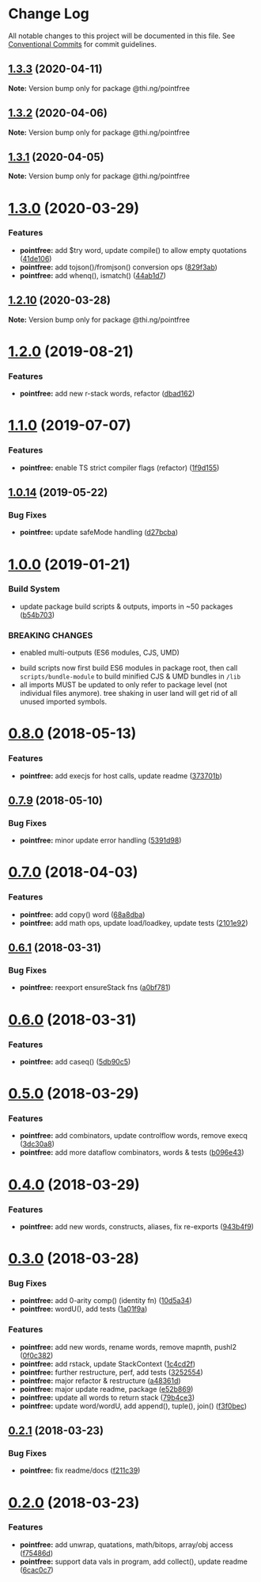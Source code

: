 # Change Log

All notable changes to this project will be documented in this file.
See [Conventional Commits](https://conventionalcommits.org) for commit guidelines.

## [1.3.3](https://github.com/thi-ng/umbrella/compare/@thi.ng/pointfree@1.3.2...@thi.ng/pointfree@1.3.3) (2020-04-11)

**Note:** Version bump only for package @thi.ng/pointfree





## [1.3.2](https://github.com/thi-ng/umbrella/compare/@thi.ng/pointfree@1.3.1...@thi.ng/pointfree@1.3.2) (2020-04-06)

**Note:** Version bump only for package @thi.ng/pointfree





## [1.3.1](https://github.com/thi-ng/umbrella/compare/@thi.ng/pointfree@1.3.0...@thi.ng/pointfree@1.3.1) (2020-04-05)

**Note:** Version bump only for package @thi.ng/pointfree





# [1.3.0](https://github.com/thi-ng/umbrella/compare/@thi.ng/pointfree@1.2.10...@thi.ng/pointfree@1.3.0) (2020-03-29)


### Features

* **pointfree:** add $try word, update compile() to allow empty quotations ([41de106](https://github.com/thi-ng/umbrella/commit/41de106e776ad102e827ccc062a19a4e637613a0))
* **pointfree:** add tojson()/fromjson() conversion ops ([829f3ab](https://github.com/thi-ng/umbrella/commit/829f3ab129084619c05b434732b46b6c26d32b5e))
* **pointfree:** add whenq(), ismatch() ([44ab1d7](https://github.com/thi-ng/umbrella/commit/44ab1d7f5ff52a9226b873b42adada3eac1674e9))





## [1.2.10](https://github.com/thi-ng/umbrella/compare/@thi.ng/pointfree@1.2.9...@thi.ng/pointfree@1.2.10) (2020-03-28)

**Note:** Version bump only for package @thi.ng/pointfree





# [1.2.0](https://github.com/thi-ng/umbrella/compare/@thi.ng/pointfree@1.1.3...@thi.ng/pointfree@1.2.0) (2019-08-21)

### Features

* **pointfree:** add new r-stack words, refactor ([dbad162](https://github.com/thi-ng/umbrella/commit/dbad162))

# [1.1.0](https://github.com/thi-ng/umbrella/compare/@thi.ng/pointfree@1.0.14...@thi.ng/pointfree@1.1.0) (2019-07-07)

### Features

* **pointfree:** enable TS strict compiler flags (refactor) ([1f9d155](https://github.com/thi-ng/umbrella/commit/1f9d155))

## [1.0.14](https://github.com/thi-ng/umbrella/compare/@thi.ng/pointfree@1.0.13...@thi.ng/pointfree@1.0.14) (2019-05-22)

### Bug Fixes

* **pointfree:** update safeMode handling ([d27bcba](https://github.com/thi-ng/umbrella/commit/d27bcba))

# [1.0.0](https://github.com/thi-ng/umbrella/compare/@thi.ng/pointfree@0.8.15...@thi.ng/pointfree@1.0.0) (2019-01-21)

### Build System

* update package build scripts & outputs, imports in ~50 packages ([b54b703](https://github.com/thi-ng/umbrella/commit/b54b703))

### BREAKING CHANGES

* enabled multi-outputs (ES6 modules, CJS, UMD)

- build scripts now first build ES6 modules in package root, then call
  `scripts/bundle-module` to build minified CJS & UMD bundles in `/lib`
- all imports MUST be updated to only refer to package level
  (not individual files anymore). tree shaking in user land will get rid of
  all unused imported symbols.

<a name="0.8.0"></a>
# [0.8.0](https://github.com/thi-ng/umbrella/compare/@thi.ng/pointfree@0.7.10...@thi.ng/pointfree@0.8.0) (2018-05-13)

### Features

* **pointfree:** add execjs for host calls, update readme ([373701b](https://github.com/thi-ng/umbrella/commit/373701b))

<a name="0.7.9"></a>
## [0.7.9](https://github.com/thi-ng/umbrella/compare/@thi.ng/pointfree@0.7.8...@thi.ng/pointfree@0.7.9) (2018-05-10)

### Bug Fixes

* **pointfree:** minor update error handling ([5391d98](https://github.com/thi-ng/umbrella/commit/5391d98))

<a name="0.7.0"></a>
# [0.7.0](https://github.com/thi-ng/umbrella/compare/@thi.ng/pointfree@0.6.2...@thi.ng/pointfree@0.7.0) (2018-04-03)

### Features

* **pointfree:** add copy() word ([68a8dba](https://github.com/thi-ng/umbrella/commit/68a8dba))
* **pointfree:** add math ops, update load/loadkey, update tests ([2101e92](https://github.com/thi-ng/umbrella/commit/2101e92))

<a name="0.6.1"></a>
## [0.6.1](https://github.com/thi-ng/umbrella/compare/@thi.ng/pointfree@0.6.0...@thi.ng/pointfree@0.6.1) (2018-03-31)

### Bug Fixes

* **pointfree:** reexport ensureStack fns ([a0bf781](https://github.com/thi-ng/umbrella/commit/a0bf781))

<a name="0.6.0"></a>
# [0.6.0](https://github.com/thi-ng/umbrella/compare/@thi.ng/pointfree@0.5.0...@thi.ng/pointfree@0.6.0) (2018-03-31)

### Features

* **pointfree:** add caseq() ([5db90c5](https://github.com/thi-ng/umbrella/commit/5db90c5))

<a name="0.5.0"></a>
# [0.5.0](https://github.com/thi-ng/umbrella/compare/@thi.ng/pointfree@0.4.0...@thi.ng/pointfree@0.5.0) (2018-03-29)

### Features

* **pointfree:** add combinators, update controlflow words, remove execq ([3dc30a8](https://github.com/thi-ng/umbrella/commit/3dc30a8))
* **pointfree:** add more dataflow combinators, words & tests ([b096e43](https://github.com/thi-ng/umbrella/commit/b096e43))

<a name="0.4.0"></a>
# [0.4.0](https://github.com/thi-ng/umbrella/compare/@thi.ng/pointfree@0.3.0...@thi.ng/pointfree@0.4.0) (2018-03-29)

### Features

* **pointfree:** add new words, constructs, aliases, fix re-exports ([943b4f9](https://github.com/thi-ng/umbrella/commit/943b4f9))

<a name="0.3.0"></a>
# [0.3.0](https://github.com/thi-ng/umbrella/compare/@thi.ng/pointfree@0.2.1...@thi.ng/pointfree@0.3.0) (2018-03-28)

### Bug Fixes

* **pointfree:** add 0-arity comp() (identity fn) ([10d5a34](https://github.com/thi-ng/umbrella/commit/10d5a34))
* **pointfree:** wordU(), add tests ([1a01f9a](https://github.com/thi-ng/umbrella/commit/1a01f9a))

### Features

* **pointfree:** add new words, rename words, remove mapnth, pushl2 ([0f0c382](https://github.com/thi-ng/umbrella/commit/0f0c382))
* **pointfree:** add rstack, update StackContext ([1c4cd2f](https://github.com/thi-ng/umbrella/commit/1c4cd2f))
* **pointfree:** further restructure, perf, add tests ([3252554](https://github.com/thi-ng/umbrella/commit/3252554))
* **pointfree:** major refactor & restructure ([a48361d](https://github.com/thi-ng/umbrella/commit/a48361d))
* **pointfree:** major update readme, package ([e52b869](https://github.com/thi-ng/umbrella/commit/e52b869))
* **pointfree:** update all words to return stack ([79b4ce3](https://github.com/thi-ng/umbrella/commit/79b4ce3))
* **pointfree:** update word/wordU, add append(), tuple(), join() ([f3f0bec](https://github.com/thi-ng/umbrella/commit/f3f0bec))

<a name="0.2.1"></a>
## [0.2.1](https://github.com/thi-ng/umbrella/compare/@thi.ng/pointfree@0.2.0...@thi.ng/pointfree@0.2.1) (2018-03-23)

### Bug Fixes

* **pointfree:** fix readme/docs ([f211c39](https://github.com/thi-ng/umbrella/commit/f211c39))

<a name="0.2.0"></a>
# [0.2.0](https://github.com/thi-ng/umbrella/compare/@thi.ng/pointfree@0.1.0...@thi.ng/pointfree@0.2.0) (2018-03-23)

### Features

* **pointfree:** add unwrap, quatations, math/bitops, array/obj access ([f75486d](https://github.com/thi-ng/umbrella/commit/f75486d))
* **pointfree:** support data vals in program, add collect(), update readme ([6cac0c7](https://github.com/thi-ng/umbrella/commit/6cac0c7))
